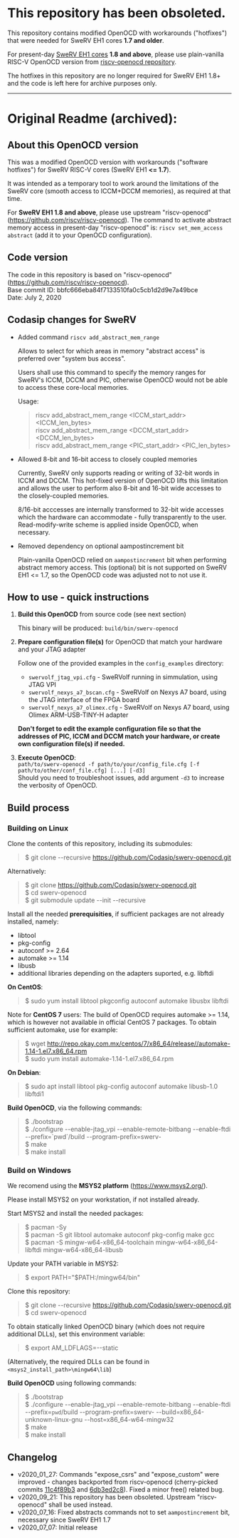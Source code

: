 # This repository has been obsoleted.

This repository contains modified OpenOCD with workarounds ("hotfixes") that were needed for SweRV EH1 cores **1.7 and older**.

For present-day [SweRV EH1 cores](https://github.com/chipsalliance/Cores-SweRV) **1.8 and above**, please use plain-vanilla RISC-V OpenOCD version from [riscv-openocd repository](https://github.com/riscv/riscv-openocd).

The hotfixes in this repository are no longer required for SweRV EH1 1.8+ and the code is left here for archive purposes only.

---
# Original Readme (archived):


## About this OpenOCD version

This was a modified OpenOCD version with workarounds 
("software hotfixes") for SweRV RISC-V cores (SweRV EH1 **<= 1.7**).

It was intended as a temporary tool to work around the limitations
of the SweRV core (smooth access to ICCM+DCCM memories), as required at that time.

For **SweRV EH1 1.8 and above**, please use upstream "riscv-openocd" (https://github.com/riscv/riscv-openocd). The command to activate abstract memory access in present-day "riscv-openocd" is: `riscv set_mem_access abstract` (add it to your OpenOCD configuration).


## Code version

The code in this repository is based on "riscv-openocd" (https://github.com/riscv/riscv-openocd).<br>
Base commit ID: bbfc666eba84f7133510fa0c5cb1d2d9e7a49bce<br>
Date: July 2, 2020

## Codasip changes for SweRV

- Added command `riscv add_abstract_mem_range`

  Allows to select for which areas in memory "abstract access" is preferred
over "system bus access".

  Users shall use this command to specify the memory ranges for SweRV's
ICCM, DCCM and PIC, otherwise OpenOCD would not be able to access these
core-local memories.

  Usage:

  >riscv add_abstract_mem_range <ICCM_start_addr> <ICCM_len_bytes><br>
   riscv add_abstract_mem_range <DCCM_start_addr> <DCCM_len_bytes><br>
   riscv add_abstract_mem_range <PIC_start_addr> <PIC_len_bytes>

- Allowed 8-bit and 16-bit access to closely coupled memories

  Currently, SweRV only supports reading or writing of 32-bit words in ICCM and DCCM.
This hot-fixed version of OpenOCD lifts this limitation and allows the user to perform also
8-bit and 16-bit wide accesses to the closely-coupled memories.

  8/16-bit acccesses are internally transformed to 32-bit wide accesses which the hardware can
accommodate - fully transparently to the user. Read-modify-write scheme is applied inside OpenOCD,
when necessary.

- Removed dependency on optional aampostincrement bit

  Plain-vanilla OpenOCD relied on `aampostincrement` bit when performing abstract memory access.
This (optional) bit is not supported on SweRV EH1 <= 1.7, so the OpenOCD code was adjusted not to 
not use it.

## How to use - quick instructions

1. **Build this OpenOCD** from source code (see next section)

   This binary will be produced: `build/bin/swerv-openocd`

2. **Prepare configuration file(s)** for OpenOCD that match your hardware and your JTAG adapter

   Follow one of the provided examples in the `config_examples` directory: 
   
   - `swervolf_jtag_vpi.cfg` - SweRVolf running in simmulation, using JTAG VPI
   - `swervolf_nexys_a7_bscan.cfg` - SweRVolf on Nexys A7 board, using the JTAG interface of the FPGA board
   - `swervolf_nexys_a7_olimex.cfg` - SweRVolf on Nexys A7 board, using Olimex ARM-USB-TINY-H adapter

   **Don't forget to edit the example configuration file so that the addresses of PIC, ICCM and DCCM match your hardware, or create own configuration file(s) if needed.**

3. **Execute OpenOCD**:<br>
   `path/to/swerv-openocd -f path/to/your/config_file.cfg [-f path/to/other/conf_file.cfg] [...] [-d3]`<br>
   Should you need to troubleshoot issues, add argument `-d3` to increase the verbosity of OpenOCD.

## Build process

### Building on Linux

Clone the contents of this repository, including its submodules:

>$ git clone --recursive https://github.com/Codasip/swerv-openocd.git

Alternatively:

>$ git clone https://github.com/Codasip/swerv-openocd.git</br>
 $ cd swerv-openocd</br>
 $ git submodule update --init --recursive

Install all the needed **prerequisities**, if sufficient packages are not already installed, namely:
- libtool
- pkg-config
- autoconf >= 2.64
- automake >= 1.14
- libusb
- additional libraries depending on the adapters suported, e.g. libftdi
 
**On CentOS**:
>$ sudo yum install libtool pkgconfig autoconf automake libusbx libftdi

Note for **CentOS 7** users: The build of OpenOCD requires automake >= 1.14, which is 
however not available in official CentOS 7 packages. To obtain sufficient automake,
use for example:

>$ wget http://repo.okay.com.mx/centos/7/x86_64/release//automake-1.14-1.el7.x86_64.rpm<br>
 $ sudo yum install automake-1.14-1.el7.x86_64.rpm

**On Debian**:
>$ sudo apt install libtool pkg-config  autoconf automake libusb-1.0 libftdi1

**Build OpenOCD**, via the following commands:

>$ ./bootstrap<br>
 $ ./configure --enable-jtag_vpi --enable-remote-bitbang --enable-ftdi --prefix=\`pwd\`/build --program-prefix=swerv-<br>
 $ make<br>
 $ make install
 
 ### Build on Windows
 
 We recomend using the **MSYS2 platform** (https://www.msys2.org/). 

Please install MSYS2 on your workstation, if not installed already.

Start MSYS2 and install the needed packages:

>$ pacman -Sy<br>
 $ pacman -S git libtool automake autoconf pkg-config make gcc<br>
 $ pacman -S mingw-w64-x86_64-toolchain mingw-w64-x86_64-libftdi mingw-w64-x86_64-libusb

Update your PATH variable in MSYS2: 

>$ export PATH="$PATH:/mingw64/bin"

Clone this repository:

>$ git clone --recursive https://github.com/Codasip/swerv-openocd.git<br>
 $ cd swerv-openocd

To obtain statically linked OpenOCD binary (which does not require additional DLLs), set this environment variable: 

>$ export AM_LDFLAGS=--static

(Alternatively, the required DLLs can be found in  `<msys2_install_path>\mingw64\lib`)

**Build OpenOCD** using following commands: 

>$ ./bootstrap<br>
>$ ./configure --enable-jtag_vpi --enable-remote-bitbang --enable-ftdi --prefix=`pwd`/build --program-prefix=swerv- --build=x86_64-unknown-linux-gnu --host=x86_64-w64-mingw32<br>
>$ make<br>
>$ make install
 
 
 ## Changelog

 - v2020\_01\_27: Commands "expose\_csrs" and "expose\_custom" were improved - changes backported from riscv-openocd
   (cherry-picked commits [11c4f89b3](https://github.com/riscv/riscv-openocd/commit/11c4f89b32536de6d67264812bd7418433bd863b) and [6db3ed2c8](https://github.com/riscv/riscv-openocd/commit/6db3ed2c862e04588bf80758acb463a14e9b5ff5)). Fixed a minor free() related bug.
 - v2020\_09\_21: This repository has been obsoleted. Upstream "riscv-openocd" shall be used instead.
 - v2020\_07\_16: Fixed abstracts commands not to set `aampostincrement` bit, necessary since SweRV EH1 1.7
 - v2020\_07\_07: Initial release
